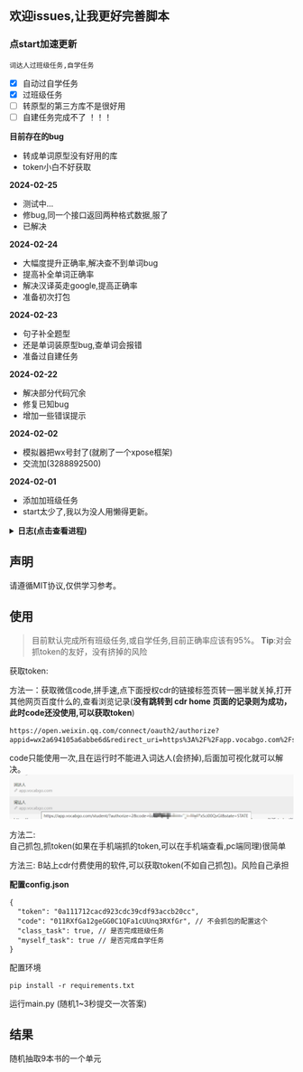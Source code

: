 ## 欢迎issues,让我更好完善脚本
### 点start加速更新
`词达人过班级任务,自学任务`
- [x] 自动过自学任务
- [x] 过班级任务
- [ ] 转原型的第三方库不是很好用
- [ ] 自建任务完成不了 ！！！

**目前存在的bug**  
+ 转成单词原型没有好用的库
+ token小白不好获取

**2024-02-25**
+ 测试中...
+ 修bug,同一个接口返回两种格式数据,服了
+ 已解决

**2024-02-24**
+ 大幅度提升正确率,解决查不到单词bug
+ 提高补全单词正确率
+ 解决汉译英走google,提高正确率
+ 准备初次打包

**2024-02-23**
+ 句子补全题型
+ 还是单词装原型bug,查单词会报错
+ 准备过自建任务

**2024-02-22**
+ 解决部分代码冗余
+ 修复已知bug
+ 增加一些错误提示



**2024-02-02**
+ 模拟器把wx号封了(就刷了一个xpose框架) 
+ 交流加(3288892500) 

**2024-02-01**
+ 添加加班级任务
+ start太少了,我以为没人用懒得更新。
<details> <summary> <b>日志(点击查看进程)</b> </summary>

**2024-02-21**
+ 现在存在问题:
  - 补全句子题型
  - token小白不好获取

**2024-02-20**
+ 完成班级测试大部分题型

**2024-02-18**
+ 将班级任务和自学任务分开
+ 先将大致功能完成后在解决bug
+ 晚上在调试
+ 过班级任务的学习任务


**2024-02-11**
+ 仅供简单使用,明天完善功能
+ 完成简单的班级任务
+ 后面重构一下(班级任务和自学任务)  


**2024-01-03**
+ 修补没测试bug
**2023-12-26**
+ 添加无需抓包的方法

**2023-12-24**
+ 修复服务器放回错误数据

**2023-12-24**
+ 解决一部分”单词填空“bug

**2023-12-23**
+ 新增选择全部单词
+ 过单词阅读卡片

**2023-12-23**
+ 获取 abc加密方式
+ 获取header '授权‘ 加密(目前看来是固定)  
+ 暂时无法解决的bug,用第三方库个别单词无法转成原型,需要手动过该题目

**2023-12-22**
+ 修复单选bug  
+ 修复填充单词bug

**2023-12-21**

+ 汉译英
+ 英译汉
+ 听力
+ 填写句子
+ complete单词
+ 稳定85分以上

**2023-12-19**

+ 完成选择题提交
+ 后面会补全
+ 写的有点乱,后面调整一下
</details>


## 声明

请遵循MIT协议,仅供学习参考。

## 使用
> 目前默认完成所有班级任务,或自学任务,目前正确率应该有95%。
**Tip**:对会抓token的友好，没有挤掉的风险

获取token:   

方法一：获取微信code,拼手速,点下面授权cdr的链接标签页转一圈半就关掉,打开其他网页百度什么的,查看浏览记录(**没有跳转到 cdr home 页面的记录则为成功，此时code还没使用,可以获取token**) 
```angular2html
https://open.weixin.qq.com/connect/oauth2/authorize?appid=wx2a694105a6abbe6d&redirect_uri=https%3A%2F%2Fapp.vocabgo.com%2Fstudent%2F%3Fauthorize%3D2&response_type=code&scope=snsapi_userinfo&state=STATE
```
code只能使用一次,且在运行时不能进入词达人(会挤掉),后面加可视化就可以解决。
![img.png](img/img.png)

方法二:  
自己抓包,抓token(如果在手机端抓的token,可以在手机端查看,pc端同理)很简单

方法三:
B站上cdr付费使用的软件,可以获取token(不如自己抓包)。风险自己承担  

**配置config.json**
```angular2html
{
  "token": "0a111712cacd923cdc39cdf93accb20cc",
  "code": "011RXfGa12geGG0C1QFa1cUUnq3RXfGr", // 不会抓包的配置这个
  "class_task": true, // 是否完成班级任务
  "myself_task": true // 是否完成自学任务
}
```


配置环境
```angular2html
pip install -r requirements.txt
```
运行main.py (随机1~3秒提交一次答案)  
  
## 结果
随机抽取9本书的一个单元